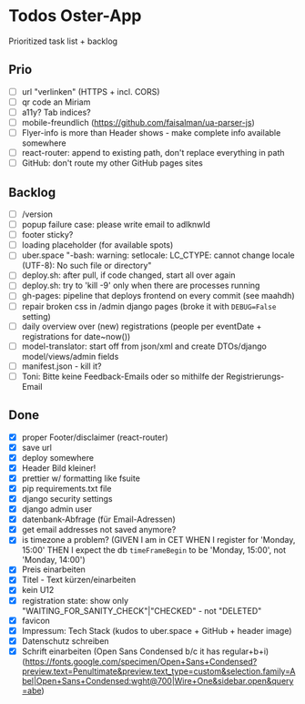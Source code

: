 # Todos Oster-App

Prioritized task list + backlog

## Prio

* [ ] url "verlinken" (HTTPS + incl. CORS)
* [ ] qr code an Miriam
* [ ] a11y? Tab indices?
* [ ] mobile-freundlich (https://github.com/faisalman/ua-parser-js)
* [ ] Flyer-info is more than Header shows - make complete info available somewhere
* [ ] react-router: append to existing path, don't replace everything in path
* [ ] GitHub: don't route my other GitHub pages sites

## Backlog

* [ ] /version
* [ ] popup failure case: please write email to adlknwld
* [ ] footer sticky?
* [ ] loading placeholder (for available spots)
* [ ] uber.space "-bash: warning: setlocale: LC_CTYPE: cannot change locale (UTF-8): No such file or directory"
* [ ] deploy.sh: after pull, if code changed, start all over again
* [ ] deploy.sh: try to 'kill -9' only when there are processes running
* [ ] gh-pages: pipeline that deploys frontend on every commit (see maahdh)
* [ ] repair broken css in /admin django pages (broke it with `DEBUG=False` setting)
* [ ] daily overview over (new) registrations (people per eventDate + registrations for date~now())
* [ ] model-translator: start off from json/xml and create DTOs/django model/views/admin fields
* [ ] manifest.json - kill it?
* [ ] Toni: Bitte keine Feedback-Emails oder so mithilfe der Registrierungs-Email

## Done

* [x] proper Footer/disclaimer (react-router)
* [x] save url
* [x] deploy somewhere
* [x] Header Bild kleiner!
* [x] prettier w/ formatting like fsuite
* [x] pip requirements.txt file
* [x] django security settings
* [x] django admin user
* [x] datenbank-Abfrage (für Email-Adressen)
* [x] get email addresses not saved anymore?
* [x] is timezone a problem? (GIVEN I am in CET WHEN I register for 'Monday, 15:00' THEN I expect the db `timeFrameBegin` to be 'Monday, 15:00', not 'Monday, 14:00')
* [x] Preis einarbeiten
* [x] Titel - Text kürzen/einarbeiten
* [x] kein U12
* [x] registration state: show only "WAITING_FOR_SANITY_CHECK"|"CHECKED" - not "DELETED"
* [x] favicon
* [x] Impressum: Tech Stack (kudos to uber.space + GitHub + header image)
* [x] Datenschutz schreiben
* [x] Schrift einarbeiten (Open Sans Condensed b/c it has regular+b+i) (https://fonts.google.com/specimen/Open+Sans+Condensed?preview.text=Penultimate&preview.text_type=custom&selection.family=Abel|Open+Sans+Condensed:wght@700|Wire+One&sidebar.open&query=abe)
